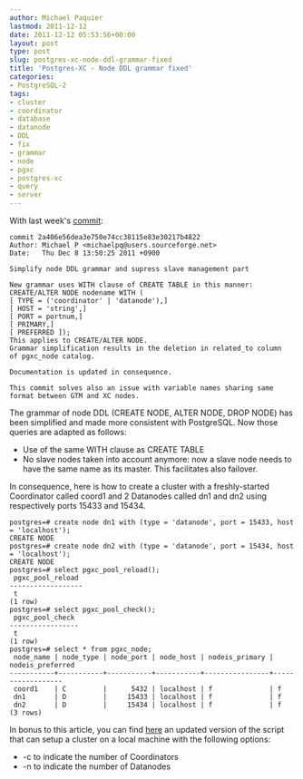 ```yaml
---
author: Michael Paquier
lastmod: 2011-12-12
date: 2011-12-12 05:53:56+00:00
layout: post
type: post
slug: postgres-xc-node-ddl-grammar-fixed
title: 'Postgres-XC - Node DDL grammar fixed'
categories:
- PostgreSQL-2
tags:
- cluster
- coordinator
- database
- datanode
- DDL
- fix
- grammar
- node
- pgxc
- postgres-xc
- query
- server
---
```


With last week's [commit](http://postgres-xc.git.sourceforge.net/git/gitweb.cgi?p=postgres-xc/postgres-xc;a=commitdiff;h=2a406e56dea3e750e74cc38115e83e30217b4822;hp=99407dfd856b4250593379a6764f9bbd61ae03f7):

    commit 2a406e56dea3e750e74cc38115e83e30217b4822
    Author: Michael P <michaelpq@users.sourceforge.net>
    Date:   Thu Dec 8 13:50:25 2011 +0900

    Simplify node DDL grammar and supress slave management part

    New grammar uses WITH clause of CREATE TABLE in this manner:
    CREATE/ALTER NODE nodename WITH (
    [ TYPE = ('coordinator' | 'datanode'),]
    [ HOST = 'string',]
    [ PORT = portnum,]
    [ PRIMARY,]
    [ PREFERRED ]);
    This applies to CREATE/ALTER NODE.
    Grammar simplification results in the deletion in related_to column
    of pgxc_node catalog.

    Documentation is updated in consequence.

    This commit solves also an issue with variable names sharing same
    format between GTM and XC nodes.

The grammar of node DDL (CREATE NODE, ALTER NODE, DROP NODE) has been simplified and made more consistent with PostgreSQL. Now those queries are adapted as follows:

  * Use of the same WITH clause as CREATE TABLE
  * No slave nodes taken into account anymore: now a slave node needs to have the same name as its master. This facilitates also failover.

In consequence, here is how to create a cluster with a freshly-started Coordinator called coord1 and 2 Datanodes called dn1 and dn2 using respectively ports 15433 and 15434.

    postgres=# create node dn1 with (type = 'datanode', port = 15433, host = 'localhost');
    CREATE NODE
    postgres=# create node dn2 with (type = 'datanode', port = 15434, host = 'localhost');
    CREATE NODE
    postgres=# select pgxc_pool_reload();
     pgxc_pool_reload 
    ------------------
     t
    (1 row)
    postgres=# select pgxc_pool_check();
     pgxc_pool_check 
    -----------------
     t
    (1 row)
    postgres=# select * from pgxc_node;
     node_name | node_type | node_port | node_host | nodeis_primary | nodeis_preferred 
    -----------+-----------+-----------+-----------+----------------+------------------
     coord1    | C         |      5432 | localhost | f              | f
     dn1       | D         |     15433 | localhost | f              | f
     dn2       | D         |     15434 | localhost | f              | f
    (3 rows)

In bonus to this article, you can find [here](/wp-content/uploads/2011/12/start_cluster_2.tar.gz) an updated version of the script that can setup a cluster on a local machine with the following options:

  * -c to indicate the number of Coordinators
  * -n to indicate the number of Datanodes

